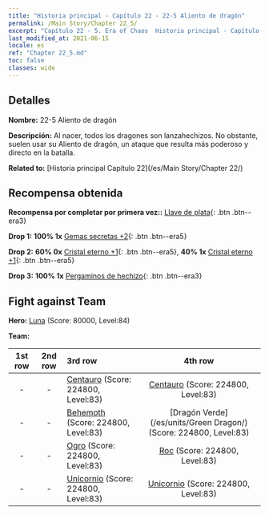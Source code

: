 ```yaml
---
title: "Historia principal - Capítulo 22 - 22-5 Aliento de dragón"
permalink: /Main Story/Chapter 22_5/
excerpt: "Capítulo 22 - 5. Era of Chaos  Historia principal - Capítulo 22_5. 22-5 Aliento de dragón"
last_modified_at: 2021-06-15
locale: es
ref: "Chapter 22_5.md"
toc: false
classes: wide
---
```


## Detalles

 **Nombre:** 22-5 Aliento de dragón

 **Descripción:** Al nacer, todos los dragones son lanzahechizos. No obstante, suelen usar su Aliento de dragón, un ataque que resulta más poderoso y directo en la batalla.

 **Related to:** [Historia principal Capítulo 22](/es/Main Story/Chapter 22/)

## Recompensa obtenida

 **Recompensa por completar por primera vez::** [Llave de plata](/ItemsES/con_693/){: .btn .btn--era3}

 **Drop 1:** **100% 1x** [Gemas secretas +2](/ItemsES/mat_79/){: .btn .btn--era5}

 **Drop 2:** **60% 0x** [Cristal eterno +1](/ItemsES/mat_73/){: .btn .btn--era5}, **40% 1x** [Cristal eterno +1](/ItemsES/mat_73/){: .btn .btn--era5}

 **Drop 3:** **100% 1x** [Pergaminos de hechizo](/ItemsES/con_694/){: .btn .btn--era3}


## Fight against Team
 **Hero:** [Luna](/es/heroes/Luna/) (Score: 80000, Level:84)

 **Team:**


  | 1st row | 2nd row | 3rd row | 4th row |
  |:----:|:----:|:----|:----:|
  | - | - | [Centauro](/es/units/Centaur/) (Score: 224800, Level:83)  | [Centauro](/es/units/Centaur/) (Score: 224800, Level:83)  |
  | - | - | [Behemoth](/es/units/Behemoth/) (Score: 224800, Level:83)  | [Dragón Verde](/es/units/Green Dragon/) (Score: 224800, Level:83)  |
  | - | - | [Ogro](/es/units/Ogre/) (Score: 224800, Level:83)  | [Roc](/es/units/Roc/) (Score: 224800, Level:83)  |
  | - | - | [Unicornio](/es/units/Unicorn/) (Score: 224800, Level:83)  | [Unicornio](/es/units/Unicorn/) (Score: 224800, Level:83)  |


